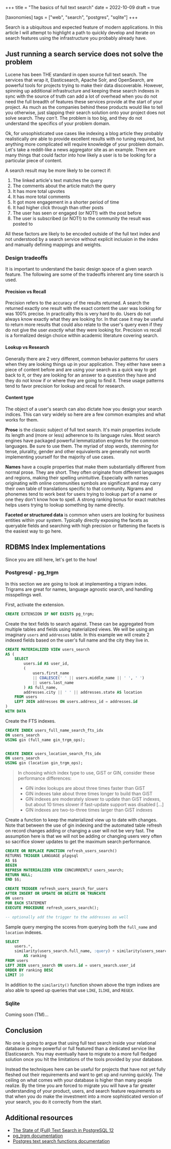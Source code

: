 +++
title = "The basics of full text search"
date = 2022-10-09
draft = true

[taxonomies]
tags = ["web", "search", "postgres", "sqlite"]
+++

Search is a ubiquitous and expected feature of modern applications. In this
article I will attempt to highlight a path to quickly develop and iterate on
search features using the infrastructure you probably already have.

<!-- more -->

## Just running a search service does not solve the problem

Lucene has been THE standard in open source full text search. The services that
wrap it, Elasticsearch, Apache Solr, and OpenSearch, are powerful tools for
projects trying to make their data discoverable. However, spinning up additional
infrastructure and keeping these search indexes in sync with the source of truth
can add a lot of overhead when you do not need the full breadth of features
these services provide at the start of your project. As much as the companies
behind these products would like to tell you otherwise, just slapping their
search solution onto your project does not solve search. They *can't*. The
problem is too big, and they do not understand the specifics of your problem
domain.

Ok, for unsophisticated use cases like indexing a blog article they probably
realistically *are* able to provide excellent results with no tuning required,
but anything more complicated will require knowledge of your problem domain.
Let's take a reddit-like a news aggregator site as an example. There are many
things that could factor into how likely a user is to be looking for a
particular piece of content.

A search result may be more likely to be correct if:
1. The linked article's text matches the query
1. The comments about the article match the query
1. It has more total upvotes
1. It has more total comments
1. It got more engagement in a shorter period of time
1. It had higher click through than other posts
1. The user has seen or engaged (or NOT!) with the post before
1. The user is subscribed (or NOT!) to the community the result was posted to

All these factors are likely to be encoded outside of the full text index and
not understood by a search service without explicit inclusion in the index and
manually defining mappings and weights.

### Design tradeoffs

It is important to understand the basic design space of a given search feature.
The following are some of the tradeoffs inherent any time search is used.

#### Precision vs Recall

Precision refers to the accuracy of the results returned. A search the returned
exactly one result with the exact content the user was looking for was 100%
precise. In practicality this is very hard to do. Users do not always know
exactly what they are looking for. In that case it may be useful to return
more results that could also relate to the user's query even if they do not give
the user *exactly* what they were looking for. Precision vs recall is a
formalized design choice within academic literature covering search.

#### Lookup vs Research

Generally there are 2 very different, common behavior patterns for users when
they are looking things up in your application. They either have seen a piece of
content before and are using your search as a quick way to get back to it, or
they are looking for an answer to a question they have and they do not know if
or where they are going to find it. These usage patterns tend to favor precision
for lookup and recall for research.

#### Content type

The object of a user's search can also dictate how you design your search
indices. This can vary widely so here are a few common examples and what works
for them.

**Prose** is the classic subject of full text search. It's main properties
include its length and (more or less) adherence to its language rules. Most
search engines have packaged powerful lemmatization engines for the common
languages. Be sure to use them. The myriad of stop words, stemming for tense,
plurality, gender and other equivalents are generally not worth implementing
yourself for the majority of use cases.

**Names** have a couple properties that make them substantially different from
normal prose. They are short. They often originate from different languages and
regions, making their spelling unintuitive. Especially with names originating
with online communities symbols are significant and may carry their own table of
translations specific to that community. Ngrams and phonemes tend to work best
for users trying to lookup part of a name or one they don't know how to spell. A
strong ranking bonus for exact matches helps users trying to lookup something by
name directly.

**Faceted or structured data** is common when users are looking for business
entities within your system. Typically directly exposing the facets as queryable
fields and searching with high precision or flattening the facets is the easiest
way to go here.

## RDBMS Index Implementations

Since you are still here, let's get to the how!

### Postgresql - pg_trgm

In this section we are going to look at implementing a trigram index. Trigrams
are great for names, language agnostic search, and handling misspellings well.

First, activate the extension.
```sql
CREATE EXTENSION IF NOT EXISTS pg_trgm;
```

Create the text fields to search against. These can be aggregated from multiple
tables and fields using materialized views. We will be using an imaginary
`users` and `addresses` table. In this example we will create 2 indexed fields
based on the user's full name and the city they live in.
```sql
CREATE MATERIALIZED VIEW users_search
AS (
	SELECT
		users.id AS user_id,
		(
			users.first_name
			|| COALESCE(' ' || users.middle_name || ' ', ' ')
			|| users.last_name
		) AS full_name,
		addresses.city || ' ' || addresses.state AS location
	FROM users
	LEFT JOIN addresses ON users.address_id = addresses.id
)
WITH DATA
```

Create the FTS indexes.

```sql
CREATE INDEX users_full_name_search_fts_idx
ON users_search
USING gin (full_name gin_trgm_ops);


CREATE INDEX users_location_search_fts_idx
ON users_search
USING gin (location gin_trgm_ops);
```

> In choosing which index type to use, GiST or GIN, consider these performance
> differences:
>   * GIN index lookups are about three times faster than GiST
>   * GIN indexes take about three times longer to build than GiST
>   * GIN indexes are moderately slower to update than GiST indexes, but about
>     10 times slower if fast-update support was disabled [...]
>   * GIN indexes are two-to-three times larger than GiST indexes


Create a function to keep the materialized view up to date with changes. Note
that between the use of gin indexing and the automated table refresh on record
changes adding or changing a user will not be very fast. The assumption here is
that we will not be adding or changing users very often so sacrifice slower
updates to get the maximum search performance.

```sql
CREATE OR REPLACE FUNCTION refresh_users_search()
RETURNS TRIGGER LANGUAGE plpgsql
AS $$
BEGIN
REFRESH MATERIALIZED VIEW CONCURRENTLY users_search;
RETURN NULL;
END $$;

CREATE TRIGGER refresh_users_search_for_users
AFTER INSERT OR UPDATE OR DELETE OR TRUNCATE
ON users
FOR EACH STATEMENT
EXECUTE PROCEDURE refresh_users_search();

-- optionally add the trigger to the addresses as well
```

Sample query merging the scores from querying both the `full_name` and
`location` indexes.

```sql
SELECT
	users.*,
	similarity(users_search.full_name, :query) + similarity(users_search.location, :query)
		AS ranking
FROM users
LEFT JOIN users_search ON users.id = users_search.user_id
ORDER BY ranking DESC
LIMIT 10
```

In addition to the `similarity()` function shown above the trgm indixes are also
able to speed up queries that use `LIKE`, `ILIKE`, and `REGEX`.

### Sqlite

Coming soon (TM)...

## Conclusion

No one is going to argue that using full text search inside your relational
database is more powerful or full featured than a dedicated service like
Elasticsearch. You may eventually have to migrate to a more full fledged
solution once you hit the limitations of the tools provided by your database.

Instead the techniques here can be useful for projects that have not yet fully
fleshed out their requirements and want to get up and running quickly. The
ceiling on what comes with your database is higher than many people realize. By
the time you are forced to migrate you will have a far greater understanding of
your product, users, and search feature requirements so that when you do make
the investment into a more sophisticated version of your search, you do it
correctly from the start.

## Additional resources
* [The State of (Full) Text Search in PostgreSQL 12](https://archive.fosdem.org/2020/schedule/event/postgresql_the_state_of_full_text_search_in_postgresql_12/)
* [pg_trgm documentation](https://www.postgresql.org/docs/current/pgtrgm.html)
* [Postgres text search functions documentation](https://www.postgresql.org/docs/15/functions-textsearch.html)
